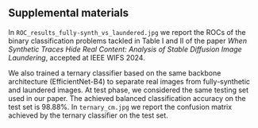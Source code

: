## Supplemental materials

In `ROC_results_fully-synth_vs_laundered.jpg` we report the ROCs of the binary classification problems tackled in Table I and II of the paper _When Synthetic Traces Hide Real Content: Analysis of Stable Diffusion Image Laundering_, accepted at IEEE WIFS 2024.

We also trained a ternary classifier based on the same backbone architecture (EfficientNet-B4) to separate real images from fully-synthetic and laundered images. 
At test phase, we considered the same testing set used in our paper.
The achieved balanced classification accuracy on the test set is 98.88%.
In `ternary_cm.jpg` we report the confusion matrix achieved by the ternary classifier on the test set.
